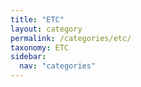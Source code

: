 ```yaml
---
title: "ETC"
layout: category
permalink: /categories/etc/
taxonomy: ETC
sidebar:
  nav: "categories"
---
```


